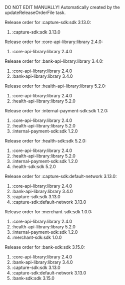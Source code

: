 DO NOT EDIT MANUALLY!
Automatically created by the updateReleaseOrderFile task.

Release order for :capture-sdk:sdk 3.13.0:
 1. :capture-sdk:sdk 3.13.0

Release order for :core-api-library:library 2.4.0:
 1. :core-api-library:library 2.4.0

Release order for :bank-api-library:library 3.4.0:
 1. :core-api-library:library 2.4.0
 2. :bank-api-library:library 3.4.0

Release order for :health-api-library:library 5.2.0:
 1. :core-api-library:library 2.4.0
 2. :health-api-library:library 5.2.0

Release order for :internal-payment-sdk:sdk 1.2.0:
 1. :core-api-library:library 2.4.0
 2. :health-api-library:library 5.2.0
 3. :internal-payment-sdk:sdk 1.2.0

Release order for :health-sdk:sdk 5.2.0:
 1. :core-api-library:library 2.4.0
 2. :health-api-library:library 5.2.0
 3. :internal-payment-sdk:sdk 1.2.0
 4. :health-sdk:sdk 5.2.0

Release order for :capture-sdk:default-network 3.13.0:
 1. :core-api-library:library 2.4.0
 2. :bank-api-library:library 3.4.0
 3. :capture-sdk:sdk 3.13.0
 4. :capture-sdk:default-network 3.13.0

Release order for :merchant-sdk:sdk 1.0.0:
 1. :core-api-library:library 2.4.0
 2. :health-api-library:library 5.2.0
 3. :internal-payment-sdk:sdk 1.2.0
 4. :merchant-sdk:sdk 1.0.0

Release order for :bank-sdk:sdk 3.15.0:
 1. :core-api-library:library 2.4.0
 2. :bank-api-library:library 3.4.0
 3. :capture-sdk:sdk 3.13.0
 4. :capture-sdk:default-network 3.13.0
 5. :bank-sdk:sdk 3.15.0

